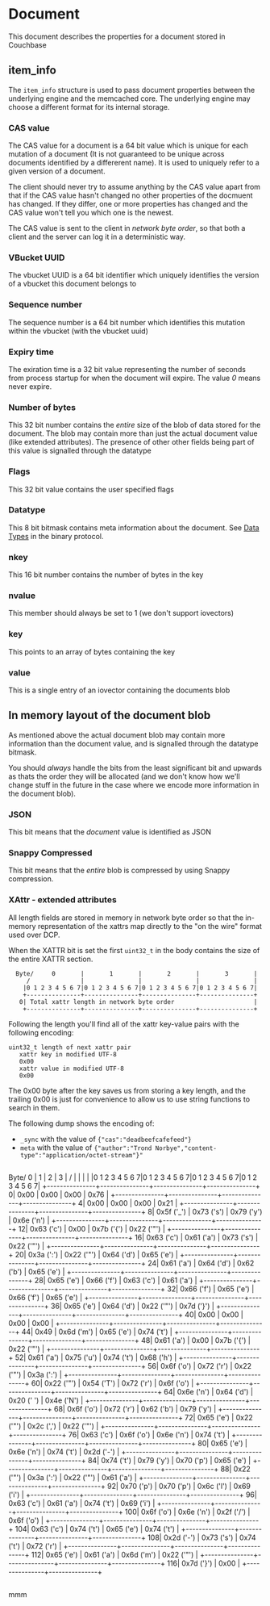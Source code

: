 # Document

This document describes the properties for a document stored in Couchbase

## item_info

The `item_info` structure is used to pass document properties between
the underlying engine and the memcached core. The underlying engine may
choose a different format for its internal storage.

### CAS value

The CAS value for a document is a 64 bit value which is unique for each
mutation of a document (It is not guaranteed to be unique across documents
identified by a differerent name). It is used to uniquely refer to a given
version of a document.

The client should never try to assume anything by the CAS value apart from
that if the CAS value hasn't changed no other properties of the docmuent
has changed. If they differ, one or more properties has changed and the
CAS value won't tell you which one is the newest.

The CAS value is sent to the client in *network byte order*, so that both
a client and the server can log it in a deterministic way.

### VBucket UUID

The vbucket UUID is a 64 bit identifier which uniquely identifies the version
of a vbucket this document belongs to

### Sequence number

The sequence number is a 64 bit number which identifies this mutation within
the vbucket (with the vbucket uuid)

### Expiry time

The exiration time is a 32 bit value representing the number of seconds from
process startup for when the document will expire. The value *0* means never
expire.

### Number of bytes

This 32 bit number contains the _entire_ size of the blob of data stored
for the document. The blob may contain more than just the actual document
value (like extended attributes). The presence of other other fields being
part of this value is signalled through the datatype

### Flags

This 32 bit value contains the user specified flags

### Datatype

This 8 bit bitmask contains meta information about the document. See
[Data Types](BinaryProtocol.md#data-types) in the binary protocol.

### nkey

This 16 bit number contains the number of bytes in the key

### nvalue

This member should always be set to 1 (we don't support iovectors)

### key

This points to an array of bytes containing the key

### value

This is a single entry of an iovector containing the documents blob

## In memory layout of the document blob

As mentioned above the actual document blob may contain more information
than the document value, and is signalled through the datatype bitmask.

You should _always_ handle the bits from the least significant bit and
upwards as thats the order they will be allocated (and we don't know how
we'll change stuff in the future in the case where we encode more information
in the document blob).

### JSON

This bit means that the _document_ value is identified as JSON

### Snappy Compressed

This bit means that the _entire_ blob is compressed by using Snappy
compression.

### XAttr - extended attributes

All length fields are stored in memory in network byte order so that
the in-memory representation of the xattrs map directly to the
"on the wire" format used over DCP.

When the XATTR bit is set the first `uint32_t` in the body contains the
size of the entire XATTR section.


      Byte/     0       |       1       |       2       |       3       |
         /              |               |               |               |
        |0 1 2 3 4 5 6 7|0 1 2 3 4 5 6 7|0 1 2 3 4 5 6 7|0 1 2 3 4 5 6 7|
        +---------------+---------------+---------------+---------------+
       0| Total xattr length in network byte order                      |
        +---------------+---------------+---------------+---------------+

Following the length you'll find all of the xattr key-value pairs with
the following encoding:

    uint32_t length of next xattr pair
       xattr key in modified UTF-8
       0x00
       xattr value in modified UTF-8
       0x00

The 0x00 byte after the key saves us from storing a key length,
and the trailing 0x00 is just for convenience to allow us to use
string functions to search in them.

The following dump shows the encoding of:
 * `_sync` with the value of `{"cas":"deadbeefcafefeed"}`
 * `meta` with the value of `{"author":"Trond Norbye","content-type":"application/octet-stream"}"`

```
```
  Byte/     0       |       1       |       2       |       3       |
     /              |               |               |               |
    |0 1 2 3 4 5 6 7|0 1 2 3 4 5 6 7|0 1 2 3 4 5 6 7|0 1 2 3 4 5 6 7|
    +---------------+---------------+---------------+---------------+
   0| 0x00          | 0x00          | 0x00          | 0x76          |
    +---------------+---------------+---------------+---------------+
   4| 0x00          | 0x00          | 0x00          | 0x21          |
    +---------------+---------------+---------------+---------------+
   8| 0x5f ('_')    | 0x73 ('s')    | 0x79 ('y')    | 0x6e ('n')    |
    +---------------+---------------+---------------+---------------+
  12| 0x63 ('c')    | 0x00          | 0x7b ('{')    | 0x22 ('"')    |
    +---------------+---------------+---------------+---------------+
  16| 0x63 ('c')    | 0x61 ('a')    | 0x73 ('s')    | 0x22 ('"')    |
    +---------------+---------------+---------------+---------------+
  20| 0x3a (':')    | 0x22 ('"')    | 0x64 ('d')    | 0x65 ('e')    |
    +---------------+---------------+---------------+---------------+
  24| 0x61 ('a')    | 0x64 ('d')    | 0x62 ('b')    | 0x65 ('e')    |
    +---------------+---------------+---------------+---------------+
  28| 0x65 ('e')    | 0x66 ('f')    | 0x63 ('c')    | 0x61 ('a')    |
    +---------------+---------------+---------------+---------------+
  32| 0x66 ('f')    | 0x65 ('e')    | 0x66 ('f')    | 0x65 ('e')    |
    +---------------+---------------+---------------+---------------+
  36| 0x65 ('e')    | 0x64 ('d')    | 0x22 ('"')    | 0x7d ('}')    |
    +---------------+---------------+---------------+---------------+
  40| 0x00          | 0x00          | 0x00          | 0x00          |
    +---------------+---------------+---------------+---------------+
  44| 0x49          | 0x6d ('m')    | 0x65 ('e')    | 0x74 ('t')    |
    +---------------+---------------+---------------+---------------+
  48| 0x61 ('a')    | 0x00          | 0x7b ('{')    | 0x22 ('"')    |
    +---------------+---------------+---------------+---------------+
  52| 0x61 ('a')    | 0x75 ('u')    | 0x74 ('t')    | 0x68 ('h')    |
    +---------------+---------------+---------------+---------------+
  56| 0x6f ('o')    | 0x72 ('r')    | 0x22 ('"')    | 0x3a (':')    |
    +---------------+---------------+---------------+---------------+
  60| 0x22 ('"')    | 0x54 ('T')    | 0x72 ('r')    | 0x6f ('o')    |
    +---------------+---------------+---------------+---------------+
  64| 0x6e ('n')    | 0x64 ('d')    | 0x20 (' ')    | 0x4e ('N')    |
    +---------------+---------------+---------------+---------------+
  68| 0x6f ('o')    | 0x72 ('r')    | 0x62 ('b')    | 0x79 ('y')    |
    +---------------+---------------+---------------+---------------+
  72| 0x65 ('e')    | 0x22 ('"')    | 0x2c (',')    | 0x22 ('"')    |
    +---------------+---------------+---------------+---------------+
  76| 0x63 ('c')    | 0x6f ('o')    | 0x6e ('n')    | 0x74 ('t')    |
    +---------------+---------------+---------------+---------------+
  80| 0x65 ('e')    | 0x6e ('n')    | 0x74 ('t')    | 0x2d ('-')    |
    +---------------+---------------+---------------+---------------+
  84| 0x74 ('t')    | 0x79 ('y')    | 0x70 ('p')    | 0x65 ('e')    |
    +---------------+---------------+---------------+---------------+
  88| 0x22 ('"')    | 0x3a (':')    | 0x22 ('"')    | 0x61 ('a')    |
    +---------------+---------------+---------------+---------------+
  92| 0x70 ('p')    | 0x70 ('p')    | 0x6c ('l')    | 0x69 ('i')    |
    +---------------+---------------+---------------+---------------+
  96| 0x63 ('c')    | 0x61 ('a')    | 0x74 ('t')    | 0x69 ('i')    |
    +---------------+---------------+---------------+---------------+
 100| 0x6f ('o')    | 0x6e ('n')    | 0x2f ('/')    | 0x6f ('o')    |
    +---------------+---------------+---------------+---------------+
 104| 0x63 ('c')    | 0x74 ('t')    | 0x65 ('e')    | 0x74 ('t')    |
    +---------------+---------------+---------------+---------------+
 108| 0x2d ('-')    | 0x73 ('s')    | 0x74 ('t')    | 0x72 ('r')    |
    +---------------+---------------+---------------+---------------+
 112| 0x65 ('e')    | 0x61 ('a')    | 0x6d ('m')    | 0x22 ('"')    |
    +---------------+---------------+---------------+---------------+
 116| 0x7d ('}')    | 0x00          |
    +---------------+---------------+
```
```

mmm
